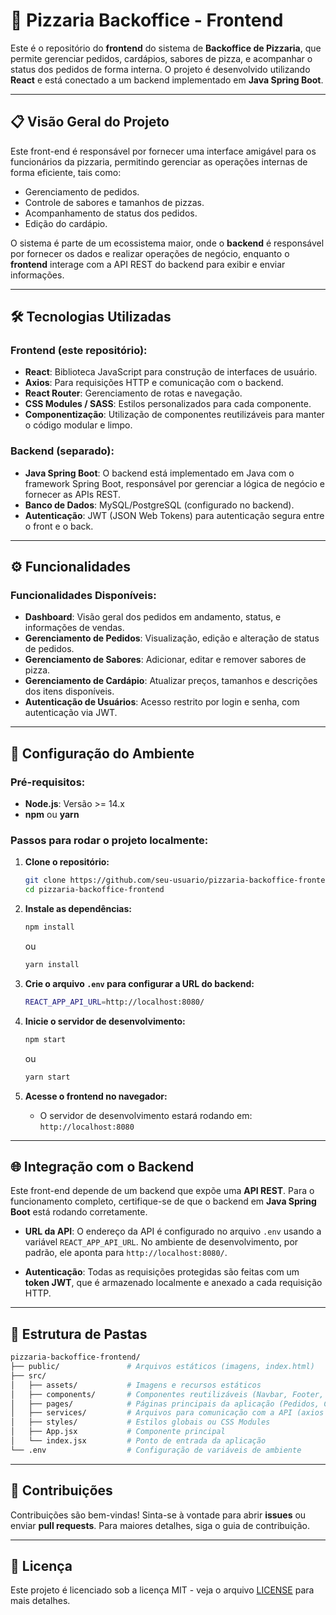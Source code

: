 # 🍕 Pizzaria Backoffice - Frontend

Este é o repositório do **frontend** do sistema de **Backoffice de Pizzaria**, que permite gerenciar pedidos, cardápios, sabores de pizza, e acompanhar o status dos pedidos de forma interna. O projeto é desenvolvido utilizando **React** e está conectado a um backend implementado em **Java Spring Boot**.

---

## 📋 Visão Geral do Projeto

Este front-end é responsável por fornecer uma interface amigável para os funcionários da pizzaria, permitindo gerenciar as operações internas de forma eficiente, tais como:
- Gerenciamento de pedidos.
- Controle de sabores e tamanhos de pizzas.
- Acompanhamento de status dos pedidos.
- Edição do cardápio.

O sistema é parte de um ecossistema maior, onde o **backend** é responsável por fornecer os dados e realizar operações de negócio, enquanto o **frontend** interage com a API REST do backend para exibir e enviar informações.

---

## 🛠️ Tecnologias Utilizadas

### Frontend (este repositório):
- **React**: Biblioteca JavaScript para construção de interfaces de usuário.
- **Axios**: Para requisições HTTP e comunicação com o backend.
- **React Router**: Gerenciamento de rotas e navegação.
- **CSS Modules / SASS**: Estilos personalizados para cada componente.
- **Componentização**: Utilização de componentes reutilizáveis para manter o código modular e limpo.

### Backend (separado):
- **Java Spring Boot**: O backend está implementado em Java com o framework Spring Boot, responsável por gerenciar a lógica de negócio e fornecer as APIs REST.
- **Banco de Dados**: MySQL/PostgreSQL (configurado no backend).
- **Autenticação**: JWT (JSON Web Tokens) para autenticação segura entre o front e o back.

---

## ⚙️ Funcionalidades

### Funcionalidades Disponíveis:
- **Dashboard**: Visão geral dos pedidos em andamento, status, e informações de vendas.
- **Gerenciamento de Pedidos**: Visualização, edição e alteração de status de pedidos.
- **Gerenciamento de Sabores**: Adicionar, editar e remover sabores de pizza.
- **Gerenciamento de Cardápio**: Atualizar preços, tamanhos e descrições dos itens disponíveis.
- **Autenticação de Usuários**: Acesso restrito por login e senha, com autenticação via JWT.

---

## 🚀 Configuração do Ambiente

### Pré-requisitos:

- **Node.js**: Versão >= 14.x
- **npm** ou **yarn**

### Passos para rodar o projeto localmente:

1. **Clone o repositório:**
   ```bash
   git clone https://github.com/seu-usuario/pizzaria-backoffice-frontend.git
   cd pizzaria-backoffice-frontend
   ```

2. **Instale as dependências:**
   ```bash
   npm install
   ```
   ou
   ```bash
   yarn install
   ```

3. **Crie o arquivo `.env` para configurar a URL do backend:**
   ```bash
   REACT_APP_API_URL=http://localhost:8080/
   ```

4. **Inicie o servidor de desenvolvimento:**
   ```bash
   npm start
   ```
   ou
   ```bash
   yarn start
   ```

5. **Acesse o frontend no navegador:**
   - O servidor de desenvolvimento estará rodando em: `http://localhost:8080`

---

## 🌐 Integração com o Backend

Este front-end depende de um backend que expõe uma **API REST**. Para o funcionamento completo, certifique-se de que o backend em **Java Spring Boot** está rodando corretamente.

- **URL da API**: O endereço da API é configurado no arquivo `.env` usando a variável `REACT_APP_API_URL`. No ambiente de desenvolvimento, por padrão, ele aponta para `http://localhost:8080/`.

- **Autenticação**: Todas as requisições protegidas são feitas com um **token JWT**, que é armazenado localmente e anexado a cada requisição HTTP.

---

## 📂 Estrutura de Pastas

```bash
pizzaria-backoffice-frontend/
├── public/               # Arquivos estáticos (imagens, index.html)
├── src/
│   ├── assets/           # Imagens e recursos estáticos
│   ├── components/       # Componentes reutilizáveis (Navbar, Footer, etc.)
│   ├── pages/            # Páginas principais da aplicação (Pedidos, Cardápio, etc.)
│   ├── services/         # Arquivos para comunicação com a API (axios config)
│   ├── styles/           # Estilos globais ou CSS Modules
│   ├── App.jsx           # Componente principal
│   └── index.jsx         # Ponto de entrada da aplicação
└── .env                  # Configuração de variáveis de ambiente
```

---

## 🤝 Contribuições

Contribuições são bem-vindas! Sinta-se à vontade para abrir **issues** ou enviar **pull requests**. Para maiores detalhes, siga o guia de contribuição.

---

## 📝 Licença

Este projeto é licenciado sob a licença MIT - veja o arquivo [LICENSE](LICENSE) para mais detalhes.


